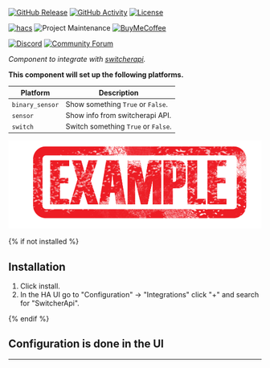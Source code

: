 [![GitHub Release][releases-shield]][releases]
[![GitHub Activity][commits-shield]][commits]
[![License][license-shield]](LICENSE)

[![hacs][hacsbadge]](hacs)
![Project Maintenance][maintenance-shield]
[![BuyMeCoffee][buymecoffeebadge]][buymecoffee]

[![Discord][discord-shield]][discord]
[![Community Forum][forum-shield]][forum]

_Component to integrate with [switcherapi][switcherapi]._

**This component will set up the following platforms.**

Platform | Description
-- | --
`binary_sensor` | Show something `True` or `False`.
`sensor` | Show info from switcherapi API.
`switch` | Switch something `True` or `False`.

![example][exampleimg]

{% if not installed %}
## Installation

1. Click install.
1. In the HA UI go to "Configuration" -> "Integrations" click "+" and search for "SwitcherApi".

{% endif %}


## Configuration is done in the UI

<!---->

***

[switcherapi]: https://github.com/custom-components/switcherapi
[buymecoffee]: https://www.buymeacoffee.com/ludeeus
[buymecoffeebadge]: https://img.shields.io/badge/buy%20me%20a%20coffee-donate-yellow.svg?style=for-the-badge
[commits-shield]: https://img.shields.io/github/commit-activity/y/custom-components/switcherapi.svg?style=for-the-badge
[commits]: https://github.com/custom-components/switcherapi/commits/master
[hacs]: https://github.com/custom-components/hacs
[hacsbadge]: https://img.shields.io/badge/HACS-Custom-orange.svg?style=for-the-badge
[discord]: https://discord.gg/Qa5fW2R
[discord-shield]: https://img.shields.io/discord/330944238910963714.svg?style=for-the-badge
[exampleimg]: example.png
[forum-shield]: https://img.shields.io/badge/community-forum-brightgreen.svg?style=for-the-badge
[forum]: https://community.home-assistant.io/
[license-shield]: https://img.shields.io/github/license/custom-components/switcherapi.svg?style=for-the-badge
[maintenance-shield]: https://img.shields.io/badge/maintainer-Joakim%20Sørensen%20%40ludeeus-blue.svg?style=for-the-badge
[releases-shield]: https://img.shields.io/github/release/custom-components/switcherapi.svg?style=for-the-badge
[releases]: https://github.com/custom-components/switcherapi/releases
